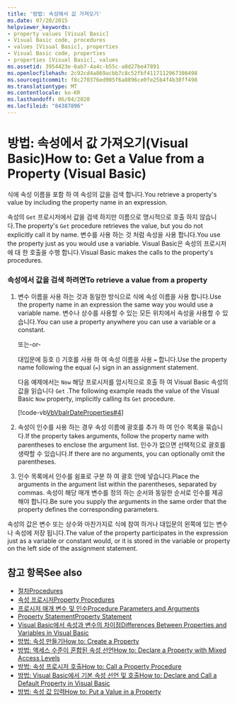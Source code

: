 ```yaml
---
title: '방법: 속성에서 값 가져오기'
ms.date: 07/20/2015
helpviewer_keywords:
- property values [Visual Basic]
- Visual Basic code, procedures
- values [Visual Basic], properties
- Visual Basic code, properties
- properties [Visual Basic], values
ms.assetid: 3954423e-6ab7-4a4c-b55c-a8d27be47891
ms.openlocfilehash: 2c92cd4a869acbb7c8c52fbf4117112967386498
ms.sourcegitcommit: f8c270376ed905f6a8896ce0fe25b4f4b38ff498
ms.translationtype: MT
ms.contentlocale: ko-KR
ms.lasthandoff: 06/04/2020
ms.locfileid: "84387896"
---
```

# <a name="how-to-get-a-value-from-a-property-visual-basic"></a><span data-ttu-id="a4c73-102">방법: 속성에서 값 가져오기(Visual Basic)</span><span class="sxs-lookup"><span data-stu-id="a4c73-102">How to: Get a Value from a Property (Visual Basic)</span></span>
<span data-ttu-id="a4c73-103">식에 속성 이름을 포함 하 여 속성의 값을 검색 합니다.</span><span class="sxs-lookup"><span data-stu-id="a4c73-103">You retrieve a property's value by including the property name in an expression.</span></span>  
  
 <span data-ttu-id="a4c73-104">속성의 `Get` 프로시저에서 값을 검색 하지만 이름으로 명시적으로 호출 하지 않습니다.</span><span class="sxs-lookup"><span data-stu-id="a4c73-104">The property's `Get` procedure retrieves the value, but you do not explicitly call it by name.</span></span> <span data-ttu-id="a4c73-105">변수를 사용 하는 것 처럼 속성을 사용 합니다.</span><span class="sxs-lookup"><span data-stu-id="a4c73-105">You use the property just as you would use a variable.</span></span> <span data-ttu-id="a4c73-106">Visual Basic은 속성의 프로시저에 대 한 호출을 수행 합니다.</span><span class="sxs-lookup"><span data-stu-id="a4c73-106">Visual Basic makes the calls to the property's procedures.</span></span>  
  
### <a name="to-retrieve-a-value-from-a-property"></a><span data-ttu-id="a4c73-107">속성에서 값을 검색 하려면</span><span class="sxs-lookup"><span data-stu-id="a4c73-107">To retrieve a value from a property</span></span>  
  
1. <span data-ttu-id="a4c73-108">변수 이름을 사용 하는 것과 동일한 방식으로 식에 속성 이름을 사용 합니다.</span><span class="sxs-lookup"><span data-stu-id="a4c73-108">Use the property name in an expression the same way you would use a variable name.</span></span> <span data-ttu-id="a4c73-109">변수나 상수를 사용할 수 있는 모든 위치에서 속성을 사용할 수 있습니다.</span><span class="sxs-lookup"><span data-stu-id="a4c73-109">You can use a property anywhere you can use a variable or a constant.</span></span>  
  
     <span data-ttu-id="a4c73-110">또는</span><span class="sxs-lookup"><span data-stu-id="a4c73-110">-or-</span></span>  
  
     <span data-ttu-id="a4c73-111">대입문에 등호 () 기호를 사용 하 여 속성 이름을 사용 `=` 합니다.</span><span class="sxs-lookup"><span data-stu-id="a4c73-111">Use the property name following the equal (`=`) sign in an assignment statement.</span></span>  
  
     <span data-ttu-id="a4c73-112">다음 예제에서는 `Now` 해당 프로시저를 암시적으로 호출 하 여 Visual Basic 속성의 값을 읽습니다 `Get` .</span><span class="sxs-lookup"><span data-stu-id="a4c73-112">The following example reads the value of the Visual Basic `Now` property, implicitly calling its `Get` procedure.</span></span>  
  
     [!code-vb[VbVbalrDateProperties#4](~/samples/snippets/visualbasic/VS_Snippets_VBCSharp/VbVbalrDateProperties/VB/Module1.vb#4)]  
  
2. <span data-ttu-id="a4c73-113">속성이 인수를 사용 하는 경우 속성 이름에 괄호를 추가 하 여 인수 목록을 묶습니다.</span><span class="sxs-lookup"><span data-stu-id="a4c73-113">If the property takes arguments, follow the property name with parentheses to enclose the argument list.</span></span> <span data-ttu-id="a4c73-114">인수가 없으면 선택적으로 괄호를 생략할 수 있습니다.</span><span class="sxs-lookup"><span data-stu-id="a4c73-114">If there are no arguments, you can optionally omit the parentheses.</span></span>  
  
3. <span data-ttu-id="a4c73-115">인수 목록에서 인수를 쉼표로 구분 하 여 괄호 안에 넣습니다.</span><span class="sxs-lookup"><span data-stu-id="a4c73-115">Place the arguments in the argument list within the parentheses, separated by commas.</span></span> <span data-ttu-id="a4c73-116">속성이 해당 매개 변수를 정의 하는 순서와 동일한 순서로 인수를 제공 해야 합니다.</span><span class="sxs-lookup"><span data-stu-id="a4c73-116">Be sure you supply the arguments in the same order that the property defines the corresponding parameters.</span></span>  
  
 <span data-ttu-id="a4c73-117">속성의 값은 변수 또는 상수와 마찬가지로 식에 참여 하거나 대입문의 왼쪽에 있는 변수나 속성에 저장 됩니다.</span><span class="sxs-lookup"><span data-stu-id="a4c73-117">The value of the property participates in the expression just as a variable or constant would, or it is stored in the variable or property on the left side of the assignment statement.</span></span>  
  
## <a name="see-also"></a><span data-ttu-id="a4c73-118">참고 항목</span><span class="sxs-lookup"><span data-stu-id="a4c73-118">See also</span></span>

- [<span data-ttu-id="a4c73-119">절차</span><span class="sxs-lookup"><span data-stu-id="a4c73-119">Procedures</span></span>](./index.md)
- [<span data-ttu-id="a4c73-120">속성 프로시저</span><span class="sxs-lookup"><span data-stu-id="a4c73-120">Property Procedures</span></span>](./property-procedures.md)
- [<span data-ttu-id="a4c73-121">프로시저 매개 변수 및 인수</span><span class="sxs-lookup"><span data-stu-id="a4c73-121">Procedure Parameters and Arguments</span></span>](./procedure-parameters-and-arguments.md)
- [<span data-ttu-id="a4c73-122">Property Statement</span><span class="sxs-lookup"><span data-stu-id="a4c73-122">Property Statement</span></span>](../../../language-reference/statements/property-statement.md)
- [<span data-ttu-id="a4c73-123">Visual Basic에서 속성과 변수의 차이점</span><span class="sxs-lookup"><span data-stu-id="a4c73-123">Differences Between Properties and Variables in Visual Basic</span></span>](./differences-between-properties-and-variables.md)
- [<span data-ttu-id="a4c73-124">방법: 속성 만들기</span><span class="sxs-lookup"><span data-stu-id="a4c73-124">How to: Create a Property</span></span>](./how-to-create-a-property.md)
- [<span data-ttu-id="a4c73-125">방법: 액세스 수준이 혼합된 속성 선언</span><span class="sxs-lookup"><span data-stu-id="a4c73-125">How to: Declare a Property with Mixed Access Levels</span></span>](./how-to-declare-a-property-with-mixed-access-levels.md)
- [<span data-ttu-id="a4c73-126">방법: 속성 프로시저 호출</span><span class="sxs-lookup"><span data-stu-id="a4c73-126">How to: Call a Property Procedure</span></span>](./how-to-call-a-property-procedure.md)
- [<span data-ttu-id="a4c73-127">방법: Visual Basic에서 기본 속성 선언 및 호출</span><span class="sxs-lookup"><span data-stu-id="a4c73-127">How to: Declare and Call a Default Property in Visual Basic</span></span>](./how-to-declare-and-call-a-default-property.md)
- [<span data-ttu-id="a4c73-128">방법: 속성 값 입력</span><span class="sxs-lookup"><span data-stu-id="a4c73-128">How to: Put a Value in a Property</span></span>](./how-to-put-a-value-in-a-property.md)
